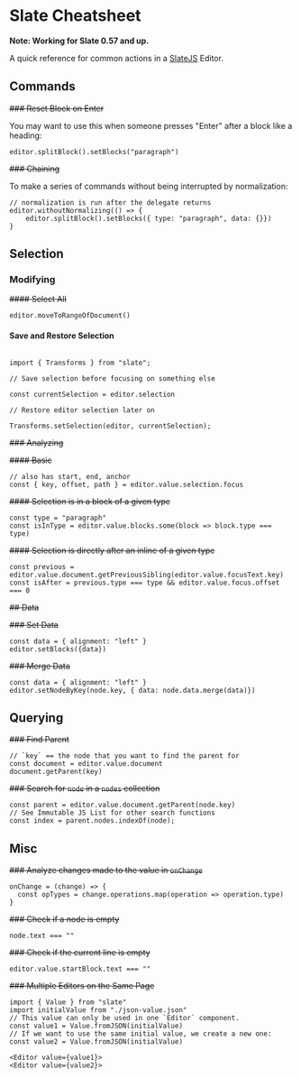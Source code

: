 # Slate Cheatsheet

**Note: Working for Slate 0.57 and up.**

A quick reference for common actions in a [SlateJS](https://docs.slatejs.org/) Editor.

## Commands

~~### Reset Block on Enter~~

You may want to use this when someone presses "Enter" after a block like a heading:

```
editor.splitBlock().setBlocks("paragraph")
```

~~### Chaining~~

To make a series of commands without being interrupted by normalization:

```
// normalization is run after the delegate returns
editor.withoutNormalizing(() => {
    editor.splitBlock().setBlocks({ type: "paragraph", data: {}})
}
```

## Selection

### Modifying

~~#### Select All~~

```
editor.moveToRangeOfDocument()
```

#### Save and Restore Selection

```

import { Transforms } from "slate";

// Save selection before focusing on something else

const currentSelection = editor.selection

// Restore editor selection later on

Transforms.setSelection(editor, currentSelection);

```

~~### Analyzing~~

~~#### Basic~~

```
// also has start, end, anchor
const { key, offset, path } = editor.value.selection.focus
```

~~#### Selection is in a block of a given type~~

```
const type = "paragraph"
const isInType = editor.value.blocks.some(block => block.type === type)
```

~~#### Selection is directly after an inline of a given type~~

```
const previous = editor.value.document.getPreviousSibling(editor.value.focusText.key)
const isAfter = previous.type === type && editor.value.focus.offset === 0
```

~~## Data~~

~~### Set Data~~

```
const data = { alignment: "left" }
editor.setBlocks({data})
```

~~### Merge Data~~

```
const data = { alignment: "left" }
editor.setNodeByKey(node.key, { data: node.data.merge(data)})
```

## Querying

~~### Find Parent~~

```
// `key` == the node that you want to find the parent for
const document = editor.value.document
document.getParent(key)
```

~~### Search for `node` in a `nodes` collection~~

```
const parent = editor.value.document.getParent(node.key)
// See Immutable JS List for other search functions
const index = parent.nodes.indexOf(node);
```

## Misc

~~### Analyze changes made to the value in `onChange`~~

```
onChange = (change) => {
  const opTypes = change.operations.map(operation => operation.type)
}
```

~~### Check if a node is empty~~

```
node.text === ""
```

~~### Check if the current line is empty~~

```
editor.value.startBlock.text === ""
```

~~### Multiple Editors on the Same Page~~

```
import { Value } from "slate"
import initialValue from "./json-value.json"
// This value can only be used in one `Editor` component.
const value1 = Value.fromJSON(initialValue)
// If we want to use the same initial value, we create a new one:
const value2 = Value.fromJSON(initialValue)

<Editor value={value1}>
<Editor value={value2}>
```
